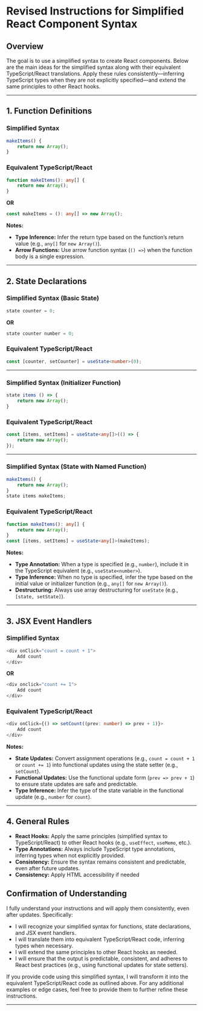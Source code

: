 # Revised Instructions for Simplified React Component Syntax

## Overview

The goal is to use a simplified syntax to create React components. Below are the main ideas for the simplified syntax along with their equivalent TypeScript/React translations. Apply these rules consistently—inferring TypeScript types when they are not explicitly specified—and extend the same principles to other React hooks.

---

## 1. Function Definitions

### Simplified Syntax

```javascript
makeItems() {
    return new Array();
}
```

### Equivalent TypeScript/React

```typescript
function makeItems(): any[] {
    return new Array();
}
```

**OR**

```typescript
const makeItems = (): any[] => new Array();
```

**Notes:**
- **Type Inference:** Infer the return type based on the function’s return value (e.g., `any[]` for `new Array()`).
- **Arrow Functions:** Use arrow function syntax (`() =>`) when the function body is a single expression.

---

## 2. State Declarations

### Simplified Syntax (Basic State)

```javascript
state counter = 0;
```

**OR**

```javascript
state counter number = 0;
```

### Equivalent TypeScript/React

```typescript
const [counter, setCounter] = useState<number>(0);
```

---

### Simplified Syntax (Initializer Function)

```javascript
state items () => {
    return new Array();
}
```

### Equivalent TypeScript/React

```typescript
const [items, setItems] = useState<any[]>(() => {
    return new Array();
});
```

---

### Simplified Syntax (State with Named Function)

```javascript
makeItems() {
    return new Array();
}
state items makeItems;
```

### Equivalent TypeScript/React

```typescript
function makeItems(): any[] {
    return new Array();
}
const [items, setItems] = useState<any[]>(makeItems);
```

**Notes:**
- **Type Annotation:** When a type is specified (e.g., `number`), include it in the TypeScript equivalent (e.g., `useState<number>`).
- **Type Inference:** When no type is specified, infer the type based on the initial value or initializer function (e.g., `any[]` for `new Array()`).
- **Destructuring:** Always use array destructuring for `useState` (e.g., `[state, setState]`).

---

## 3. JSX Event Handlers

### Simplified Syntax

```javascript
<div onClick="count = count + 1">
    Add count
</div>
```

**OR**

```javascript
<div onclick="count += 1">
    Add count
</div>
```

### Equivalent TypeScript/React

```typescript
<div onClick={() => setCount((prev: number) => prev + 1)}>
    Add count
</div>
```

**Notes:**
- **State Updates:** Convert assignment operations (e.g., `count = count + 1` or `count += 1`) into functional updates using the state setter (e.g., `setCount`).
- **Functional Updates:** Use the functional update form (`prev => prev + 1`) to ensure state updates are safe and predictable.
- **Type Inference:** Infer the type of the state variable in the functional update (e.g., `number` for `count`).

---

## 4. General Rules

- **React Hooks:** Apply the same principles (simplified syntax to TypeScript/React) to other React hooks (e.g., `useEffect`, `useMemo`, etc.).
- **Type Annotations:** Always include TypeScript type annotations, inferring types when not explicitly provided.
- **Consistency:** Ensure the syntax remains consistent and predictable, even after future updates.
- **Consistency:** Apply HTML accessibility if needed


## Confirmation of Understanding

I fully understand your instructions and will apply them consistently, even after updates. Specifically:

- I will recognize your simplified syntax for functions, state declarations, and JSX event handlers.
- I will translate them into equivalent TypeScript/React code, inferring types when necessary.
- I will extend the same principles to other React hooks as needed.
- I will ensure that the output is predictable, consistent, and adheres to React best practices (e.g., using functional updates for state setters).

If you provide code using this simplified syntax, I will transform it into the equivalent TypeScript/React code as outlined above. For any additional examples or edge cases, feel free to provide them to further refine these instructions.

---